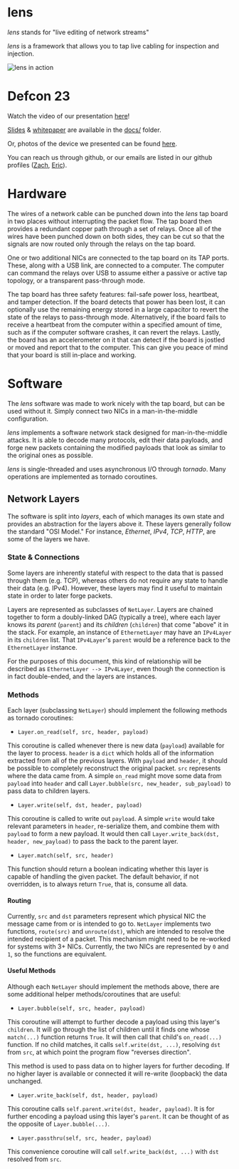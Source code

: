 # lens
*lens* stands for "live editing of network streams"

*lens* is a framework that allows you to tap live cabling for inspection and injection.

![lens in action](docs/lens-in-action.jpg)

Defcon 23
=========

Watch the video of our presentation [here](https://www.youtube.com/watch?v=RoOqznZUClI)!

[Slides](docs/LENS_DEFCON_23_slides.pdf) & [whitepaper](docs/lens_whitepaper.pdf) are available in the [docs/](docs) folder.

Or, photos of the device we presented can be found [here](http://eric.van.al/lens).

You can reach us through github, or our emails are listed in our github profiles ([Zach](https://github.com/zbanks/), [Eric](https://github.com/ervanalb/)).


Hardware
========

The wires of a network cable can be punched down into the *lens* tap board in two places without interrupting the packet flow. The tap board then provides a redundant copper path through a set of relays. Once all of the wires have been punched down on both sides, they can be cut so that the signals are now routed only through the relays on the tap board.

One or two additional NICs are connected to the tap board on its TAP ports. These, along with a USB link, are connected to a computer. The computer can command the relays over USB to assume either a passive or active tap topology, or a transparent pass-through mode.

The tap board has three safety features: fail-safe power loss, heartbeat, and tamper detection. If the board detects that power has been lost, it can optionally use the remaining energy stored in a large capacitor to revert the state of the relays to pass-through mode. Alternatively, if the board fails to receive a heartbeat from the computer within a specified amount of time, such as if the computer software crashes, it can revert the relays. Lastly, the board has an accelerometer on it that can detect if the board is jostled or moved and report that to the computer. This can give you peace of mind that your board is still in-place and working.

Software
========

The *lens* software was made to work nicely with the tap board, but can be used without it. Simply connect two NICs in a man-in-the-middle configuration.

*lens* implements a software network stack designed for man-in-the-middle attacks. It is able to decode many protocols, edit their data payloads, and forge new packets containing the modified payloads that look as similar to the original ones as possible.

*lens* is single-threaded and uses asynchronous I/O through *tornado*. Many operations are implemented as tornado coroutines.

Network Layers
--------------

The software is split into *layers*, each of which manages its own state and provides an abstraction for the layers above it. These layers generally follow the standard "OSI Model." For instance, *Ethernet*, *IPv4*, *TCP*, *HTTP*, are some of the layers we have.

### State & Connections

Some layers are inherently stateful with respect to the data that is passed through them (e.g. TCP), whereas others do not require any state to handle their data (e.g. IPv4). However, these layers may find it useful to maintain state in order to later forge packets.

Layers are represented as subclasses of ``NetLayer``. Layers are chained together to form a doubly-linked DAG (typically a tree), where each layer knows its *parent* (``parent``) and its *children* (``children``) that come "above" it in the stack. For example, an instance of ``EthernetLayer`` may have an ``IPv4Layer`` in its ``children`` list. That ``IPv4Layer``'s ``parent`` would be a reference back to the ``EthernetLayer`` instance.

For the purposes of this document, this kind of relationship will be described as ``EthernetLayer --> IPv4Layer``, even though the connection is in fact double-ended, and the layers are instances.

### Methods

Each layer (subclassing ``NetLayer``) should implement the following methods as tornado coroutines:

- ``Layer.on_read(self, src, header, payload)``

This coroutine is called whenever there is new data (``payload``) available for the layer to process. ``header`` is a ``dict`` which holds all of the information extracted from all of the previous layers. With ``payload`` and ``header``, it should be possible to completely reconstruct the original packet. ``src`` represents where the data came from. A simple ``on_read`` might move some data from ``payload`` into ``header`` and call ``Layer.bubble(src, new_header, sub_payload)`` to pass data to children layers.

- ``Layer.write(self, dst, header, payload)``

This coroutine is called to write out ``payload``. A simple ``write`` would take relevant parameters in ``header``, re-serialize them, and combine them with ``payload`` to form a new payload. It would then call ``Layer.write_back(dst, header, new_payload)`` to pass the back to the parent layer.

- ``Layer.match(self, src, header)``

This function should return a boolean indicating whether this layer is capable of handling the given packet. The default behavior, if not overridden, is to always return ``True``, that is, consume all data.

#### Routing

Currently, ``src`` and ``dst`` parameters represent which physical NIC the message came from or is intended to go to. ``NetLayer`` implements two functions, ``route(src)`` and ``unroute(dst)``, which are intended to resolve the intended recipient of a packet. This mechanism might need to be re-worked for systems with 3+ NICs. Currently, the two NICs are represented by ``0`` and ``1``, so the functions are equivalent.

#### Useful Methods

Although each ``NetLayer`` should implement the methods above, there are some additional helper methods/coroutines that are useful:

- ``Layer.bubble(self, src, header, payload)``

This coroutine will attempt to further decode a payload using this layer's ``children``. It will go through the list of children until it finds one whose ``match(...)`` function returns ``True``. It will then call that child's ``on_read(...)`` function. If no child matches, it calls ``self.write(dst, ...)``, resolving ``dst`` from ``src``, at which point the program flow "reverses direction".

This method is used to pass data on to higher layers for further decoding. If no higher layer is available or connected it will re-write (loopback) the data unchanged.

- ``Layer.write_back(self, dst, header, payload)`` 

This coroutine calls ``self.parent.write(dst, header, payload)``. It is for further encoding a payload using this layer's ``parent``. It can be thought of as the opposite of ``Layer.bubble(...)``.

- ``Layer.passthru(self, src, header, payload)``

This convenience coroutine will call ``self.write_back(dst, ...)`` with ``dst`` resolved from ``src``.
